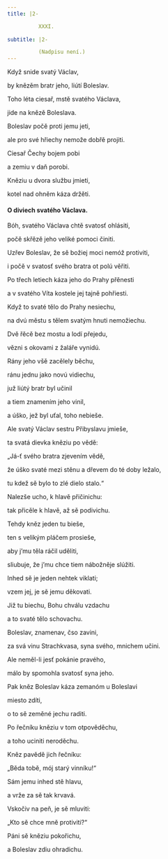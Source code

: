 ```yaml
---
title: |2-

          XXXI.
        
subtitle: |2-

          (Nadpisu není.)
---
```


Když snide svatý Václav,

by knězěm bratr jeho, liútí Boleslav.

Toho léta ciesař, mstě svatého Václava,

jide na knězě Boleslava.

Boleslav počě proti jemu jeti,

ale pro své hřiechy nemože dobřě projiti.

Ciesař Čechy bojem pobi

a zemiu v daň porobi.

Kněziu u dvora službu jmieti,

kotel nad ohněm káza držěti.

#### O diviech svatého Václava.

Bóh, svatého Václava chtě svatosť ohlásiti,

počě skřězě jeho veliké pomoci činiti.

Uzřev Boleslav, že sě božiej moci nemóž protiviti,

i počě v svatosť svého bratra ot polú věřiti.

Po třech letiech káza jeho do Prahy přěnesti

a v svatého Víta kostele jej tajně pohřiesti.

Když to svaté tělo do Prahy nesiechu,

na dvú městu s tělem svatým hnuti nemožiechu.

Dvě řěcě bez mostu a lodí přejedu,

vězni s okovami z žaláře vynidú.

Rány jeho všě zacělely běchu,

ránu jednu jako novú vidiechu,

juž liútý bratr byl učinil

a tiem znamením jeho vinil,

a úško, jež byl uťal, toho nebieše.

Ale svatý Václav sestru Přibyslavu jmieše,

ta svatá dievka kněziu po vědě:

„Já-ť svého bratra zjevením vědě,

že úško svaté mezi stěnu a dřevem do té doby ležalo,

tu kdež sě bylo to zlé dielo stalo.“

Nalezše ucho, k hlavě přičinichu:

tak přicěle k hlavě, až sě podivichu.

Tehdy kněz jeden tu bieše,

ten s velikým pláčem prosieše,

aby j’mu těla ráčil uděliti,

sliubuje, že j’mu chce tiem nábožněje slúžiti.

Inhed sě je jeden nehtek viklati;

vzem jej, je sě jemu děkovati.

Již tu biechu, Bohu chválu vzdachu

a to svaté tělo schovachu.

Boleslav, znamenav, čso zavini,

za svá vinu Strachkvasa, syna svého, mnichem učini.

Ale neměl-li jesť pokánie pravého,

málo by spomohla svatosť syna jeho.

Pak kněz Boleslav káza zemanóm u Boleslavi

miesto zdíti,

o to sě zeměné jechu raditi.

Po řečníku kněziu v tom otpověděchu,

a toho uciniti neroděchu.

Kněz pavědě jich řečníku:

„Běda tobě, mój starý vinníku!“

Sám jemu inhed stě hlavu,

a vrže za sě tak krvavá.

Vskočiv na peň, je sě mluviti:

„Kto sě chce mně protiviti?“

Páni sě kněziu pokořichu,

a Boleslav zdiu ohradichu.
